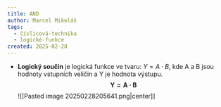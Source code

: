 ```yaml
---
title: AND
author: Marcel Mikoláš
tags:
  - číslicová-technika
  - logické-funkce
created: 2025-02-28
---
```

* **Logický součin** je logická funkce ve tvaru: $Y=A\cdot B$, kde A a B jsou hodnoty vstupních veličin a Y je hodnota výstupu.
$$\boldsymbol{Y=A\cdot B}$$
 ![[Pasted image 20250228205641.png|center]]